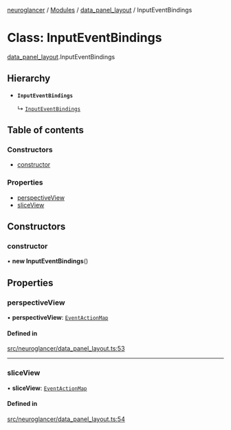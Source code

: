 [neuroglancer](../README.md) / [Modules](../modules.md) / [data\_panel\_layout](../modules/data_panel_layout.md) / InputEventBindings

# Class: InputEventBindings

[data_panel_layout](../modules/data_panel_layout.md).InputEventBindings

## Hierarchy

- **`InputEventBindings`**

  ↳ [`InputEventBindings`](viewer.InputEventBindings.md)

## Table of contents

### Constructors

- [constructor](data_panel_layout.InputEventBindings.md#constructor)

### Properties

- [perspectiveView](data_panel_layout.InputEventBindings.md#perspectiveview)
- [sliceView](data_panel_layout.InputEventBindings.md#sliceview)

## Constructors

### constructor

• **new InputEventBindings**()

## Properties

### perspectiveView

• **perspectiveView**: [`EventActionMap`](data_panel_layout._internal_.EventActionMap.md)

#### Defined in

[src/neuroglancer/data_panel_layout.ts:53](https://github.com/ActiveBrainAtlas2/neuroglancer/blob/540617bc/src/neuroglancer/data_panel_layout.ts#L53)

___

### sliceView

• **sliceView**: [`EventActionMap`](data_panel_layout._internal_.EventActionMap.md)

#### Defined in

[src/neuroglancer/data_panel_layout.ts:54](https://github.com/ActiveBrainAtlas2/neuroglancer/blob/540617bc/src/neuroglancer/data_panel_layout.ts#L54)
